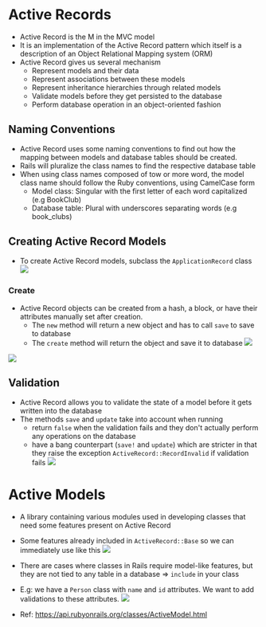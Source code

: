# Active Records
- Active Record is the M in the MVC model
- It is an implementation of the Active Record pattern which itself is a description of an Object Relational Mapping system (ORM)
- Active Record gives us several mechanism
	- Represent models and their data
	- Represent associations between these models
	- Represent inheritance hierarchies through related models
	- Validate models before they get persisted to the database
	- Perform database operation in an object-oriented fashion

## Naming Conventions
- Active Record uses some naming conventions to find out how the mapping between models and database tables should be created.
- Rails will pluralize the class names to find the respective database table
- When using class names composed of tow or more word, the model class name should follow the Ruby conventions, using CamelCase form
	- Model class: Singular with the first letter of each word capitalized (e.g BookClub)
	- Database table: Plural with underscores separating words (e.g book_clubs)

## Creating Active Record Models
- To create Active Record models, subclass the `ApplicationRecord` class
![](https://i.imgur.com/oHC3Flf.png)

### Create
- Active Record objects can be created from a hash, a block, or have their attributes manually set after creation.
	- The `new` method will return a new object and has to call `save` to save to database
	- The `create` method will return the object and save it to database
![](https://i.imgur.com/QV2T80y.png)

![](https://i.imgur.com/dmuuKRp.png)

## Validation
- Active Record allows you to validate the state of a model before it gets written into the database
- The methods `save` and `update` take into account when running
	- return `false` when the validation fails and they don't actually perform any operations on the database
	- have a bang counterpart (`save!` and `update`) which are stricter in that they raise the exception `ActiveRecord::RecordInvalid` if validation fails
![](https://i.imgur.com/zOpARfd.png)

# Active Models
- A library containing various modules used in developing classes that need some features present on Active Record
- Some features already included in `ActiveRecord::Base` so we can immediately use like this
![](https://i.imgur.com/NH3LTUM.png)
- There are cases where classes in Rails require model-like features, but they are not tied to any table in a database => `include` in your class 
- E.g: we have a `Person` class with `name` and `id` attributes. We want to add validations to these attributes.
![](https://i.imgur.com/TD6nmSj.png)

- Ref: https://api.rubyonrails.org/classes/ActiveModel.html